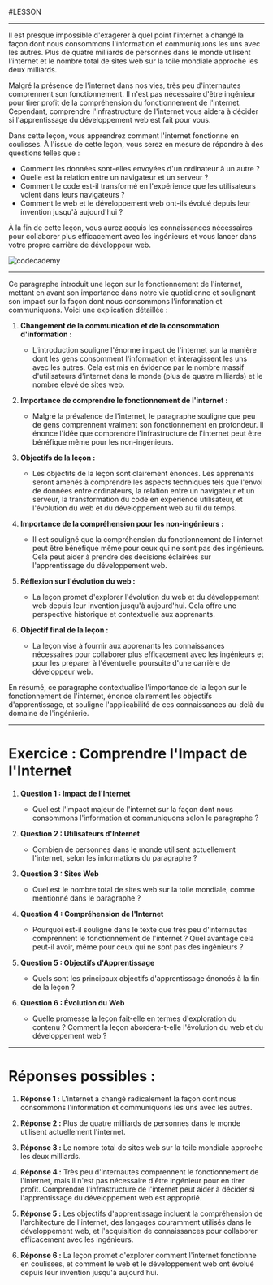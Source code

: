 #LESSON 

---
Il est presque impossible d'exagérer à quel point l'internet a changé la façon dont nous consommons l'information et communiquons les uns avec les autres. Plus de quatre milliards de personnes dans le monde utilisent l'internet et le nombre total de sites web sur la toile mondiale approche les deux milliards.

Malgré la présence de l'internet dans nos vies, très peu d'internautes comprennent son fonctionnement. Il n'est pas nécessaire d'être ingénieur pour tirer profit de la compréhension du fonctionnement de l'internet. Cependant, comprendre l'infrastructure de l'internet vous aidera à décider si l'apprentissage du développement web est fait pour vous.

Dans cette leçon, vous apprendrez comment l'internet fonctionne en coulisses. À l'issue de cette leçon, vous serez en mesure de répondre à des questions telles que : 

- Comment les données sont-elles envoyées d'un ordinateur à un autre ?
- Quelle est la relation entre un navigateur et un serveur ? 
- Comment le code est-il transformé en l'expérience que les utilisateurs voient dans leurs navigateurs ? 
- Comment le web et le développement web ont-ils évolué depuis leur invention jusqu'à aujourd'hui ?

À la fin de cette leçon, vous aurez acquis les connaissances nécessaires pour collaborer plus efficacement avec les ingénieurs et vous lancer dans votre propre carrière de développeur web.

![codecademy](https://static-assets.codecademy.com/Courses/overview-of-the-internet/total_number_of_websites.svg)

---
Ce paragraphe introduit une leçon sur le fonctionnement de l'internet, mettant en avant son importance dans notre vie quotidienne et soulignant son impact sur la façon dont nous consommons l'information et communiquons. Voici une explication détaillée :

1. **Changement de la communication et de la consommation d'information :**
   - L'introduction souligne l'énorme impact de l'internet sur la manière dont les gens consomment l'information et interagissent les uns avec les autres. Cela est mis en évidence par le nombre massif d'utilisateurs d'internet dans le monde (plus de quatre milliards) et le nombre élevé de sites web.

2. **Importance de comprendre le fonctionnement de l'internet :**
   - Malgré la prévalence de l'internet, le paragraphe souligne que peu de gens comprennent vraiment son fonctionnement en profondeur. Il énonce l'idée que comprendre l'infrastructure de l'internet peut être bénéfique même pour les non-ingénieurs.

3. **Objectifs de la leçon :**
   - Les objectifs de la leçon sont clairement énoncés. Les apprenants seront amenés à comprendre les aspects techniques tels que l'envoi de données entre ordinateurs, la relation entre un navigateur et un serveur, la transformation du code en expérience utilisateur, et l'évolution du web et du développement web au fil du temps.

4. **Importance de la compréhension pour les non-ingénieurs :**
   - Il est souligné que la compréhension du fonctionnement de l'internet peut être bénéfique même pour ceux qui ne sont pas des ingénieurs. Cela peut aider à prendre des décisions éclairées sur l'apprentissage du développement web.

5. **Réflexion sur l'évolution du web :**
   - La leçon promet d'explorer l'évolution du web et du développement web depuis leur invention jusqu'à aujourd'hui. Cela offre une perspective historique et contextuelle aux apprenants.

6. **Objectif final de la leçon :**
   - La leçon vise à fournir aux apprenants les connaissances nécessaires pour collaborer plus efficacement avec les ingénieurs et pour les préparer à l'éventuelle poursuite d'une carrière de développeur web.

En résumé, ce paragraphe contextualise l'importance de la leçon sur le fonctionnement de l'internet, énonce clairement les objectifs d'apprentissage, et souligne l'applicabilité de ces connaissances au-delà du domaine de l'ingénierie.

---
# Exercice : Comprendre l'Impact de l'Internet

1. **Question 1 : Impact de l'Internet**
    
    - Quel est l'impact majeur de l'internet sur la façon dont nous consommons l'information et communiquons selon le paragraphe ?
2. **Question 2 : Utilisateurs d'Internet**
    
    - Combien de personnes dans le monde utilisent actuellement l'internet, selon les informations du paragraphe ?
3. **Question 3 : Sites Web**
    
    - Quel est le nombre total de sites web sur la toile mondiale, comme mentionné dans le paragraphe ?
4. **Question 4 : Compréhension de l'Internet**
    
    - Pourquoi est-il souligné dans le texte que très peu d'internautes comprennent le fonctionnement de l'internet ? Quel avantage cela peut-il avoir, même pour ceux qui ne sont pas des ingénieurs ?
5. **Question 5 : Objectifs d'Apprentissage**
    
    - Quels sont les principaux objectifs d'apprentissage énoncés à la fin de la leçon ?
6. **Question 6 : Évolution du Web**
    
    - Quelle promesse la leçon fait-elle en termes d'exploration du contenu ? Comment la leçon abordera-t-elle l'évolution du web et du développement web ?

---
# Réponses possibles :

1. **Réponse 1 :** L'internet a changé radicalement la façon dont nous consommons l'information et communiquons les uns avec les autres.
    
2. **Réponse 2 :** Plus de quatre milliards de personnes dans le monde utilisent actuellement l'internet.
    
3. **Réponse 3 :** Le nombre total de sites web sur la toile mondiale approche les deux milliards.
    
4. **Réponse 4 :** Très peu d'internautes comprennent le fonctionnement de l'internet, mais il n'est pas nécessaire d'être ingénieur pour en tirer profit. Comprendre l'infrastructure de l'internet peut aider à décider si l'apprentissage du développement web est approprié.
    
5. **Réponse 5 :** Les objectifs d'apprentissage incluent la compréhension de l'architecture de l'internet, des langages couramment utilisés dans le développement web, et l'acquisition de connaissances pour collaborer efficacement avec les ingénieurs.
    
6. **Réponse 6 :** La leçon promet d'explorer comment l'internet fonctionne en coulisses, et comment le web et le développement web ont évolué depuis leur invention jusqu'à aujourd'hui.

